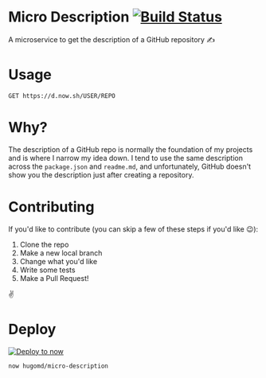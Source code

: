 # Micro Description [![Build Status](https://drone.ii.md/api/badges/hugomd/micro-description/status.svg)](https://drone.ii.md/hugomd/micro-description)
A microservice to get the description of a GitHub repository ✍️

# Usage
```
GET https://d.now.sh/USER/REPO
```

# Why?
The description of a GitHub repo is normally the foundation of my projects and is where I narrow my idea down. I tend to use the same description across the `package.json` and `readme.md`, and unfortunately, GitHub doesn't show you the description just after creating a repository.

# Contributing
If you'd like to contribute (you can skip a few of these steps if you'd like 😉):
1. Clone the repo
2. Make a new local branch
3. Change what you'd like
4. Write some tests
5. Make a Pull Request!

✌️

# Deploy
[![Deploy to now](https://deploy.now.sh/static/button.svg)](https://deploy.now.sh/?repo=https://github.com/hugomd/micro-description)

```
now hugomd/micro-description
```
